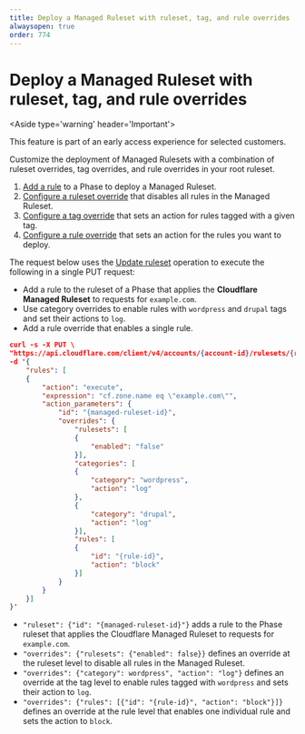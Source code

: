 ```yaml
---
title: Deploy a Managed Ruleset with ruleset, tag, and rule overrides
alwaysopen: true
order: 774
---
```


# Deploy a Managed Ruleset with ruleset, tag, and rule overrides

<Aside type='warning' header='Important'>

This feature is part of an early access experience for selected customers.

</Aside>

Customize the deployment of Managed Rulesets with a combination of ruleset overrides, tag overrides, and rule overrides in your root ruleset.

1. [Add a rule](/cf-rulesets/deploy-rulesets) to a Phase to deploy a Managed Ruleset.
1. [Configure a ruleset override](/cf-rulesets/managed-rulesets/override-managed-ruleset) that disables all rules in the Managed Ruleset.
1. [Configure a tag override](/cf-rulesets/managed-rulesets/override-managed-ruleset) that sets an action for rules tagged with a given tag.
1. [Configure a rule override](/cf-rulesets/managed-rulesets/override-managed-ruleset) that sets an action for the rules you want to deploy.

The request below uses the [Update ruleset](/cf-rulesets/rulesets-api/update/) operation to execute the following in a single PUT request:

* Add a rule to the ruleset of a Phase that applies the **Cloudflare Managed Ruleset** to requests for `example.com`.
* Use category overrides to enable rules with `wordpress` and `drupal` tags and set their actions to `log`.
* Add a rule override that enables a single rule.

```json
curl -s -X PUT \
"https://api.cloudflare.com/client/v4/accounts/{account-id}/rulesets/{root-ruleset-id}"  
-d '{
    "rules": [
    {
        "action": "execute",
        "expression": "cf.zone.name eq \"example.com\"", 
        "action_parameters": {
            "id": "{managed-ruleset-id}",
            "overrides": {
                "rulesets": [
                {
                    "enabled": "false"
                }],
                "categories": [
                {
                    "category": "wordpress",
                    "action": "log"
                },
                {
                    "category": "drupal",
                    "action": "log"
                }],
                "rules": [
                {
                    "id": "{rule-id}",
                    "action": "block"
                }]
            }
        }
    }]
}'
```

* `"ruleset": {"id": "{managed-ruleset-id}"}` adds a rule to the Phase ruleset that applies the Cloudflare Managed Ruleset to requests for `example.com`.
* `"overrides": {"rulesets": {"enabled": false}}` defines an override at the ruleset level to disable all rules in the Managed Ruleset.
* `"overrides": {"category": wordpress", "action": "log"}` defines an override at the tag level to enable rules tagged with `wordpress` and sets their action to `log`.
* `"overrides": {"rules": [{"id": "{rule-id}", "action": "block"}]}` defines an override at the rule level that enables one individual rule and sets the action to `block`.
